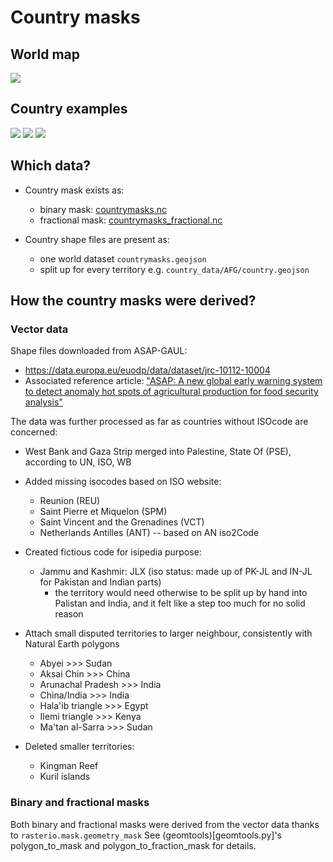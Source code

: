 # Country masks


## World map

![](map.svg)

## Country examples

![](country_data/AFG/country.svg)
![](country_data/FRA/country.svg)
![](country_data/SDN/country.svg)


## Which data?

- Country mask exists as:
    - binary mask: [countrymasks.nc](countrymasks.nc)
    - fractional mask: [countrymasks_fractional.nc](countrymasks_fractional.nc)

- Country shape files are present as:
    - one world dataset `countrymasks.geojson`
    - split up for every territory e.g. `country_data/AFG/country.geojson`


## How the country masks were derived? 

### Vector data

Shape files downloaded from ASAP-GAUL: 
- https://data.europa.eu/euodp/data/dataset/jrc-10112-10004
- Associated reference article: ["ASAP: A new global early warning system to detect anomaly hot spots of agricultural production for food security analysis"](https://www.sciencedirect.com/science/article/pii/S0308521X17309095?via%3Dihub)


The data was further processed as far as countries without ISOcode are concerned:

- West Bank and Gaza Strip merged into Palestine, State Of (PSE), according to UN, ISO, WB
- Added missing isocodes based on ISO website: 
    - Reunion (REU)
    - Saint Pierre et Miquelon (SPM)
    - Saint Vincent and the Grenadines (VCT)
    - Netherlands Antilles (ANT) -- based on AN iso2Code
    
- Created fictious code for isipedia purpose:
    - Jammu and Kashmir: JLX (iso status: made up of PK-JL and IN-JL for Pakistan and Indian parts)
        - the territory would need otherwise to be split up by hand into Palistan and India, and it felt like a step too much for no solid reason

- Attach small disputed territories to larger neighbour, consistently with Natural Earth polygons
    - Abyei >>> Sudan
    - Aksai Chin >>> China
    - Arunachal Pradesh >>> India
    - China/India >>> India
    - Hala'ib triangle >>> Egypt
    - Ilemi triangle >>> Kenya
    - Ma'tan al-Sarra >>> Sudan

- Deleted smaller territories:
    - Kingman Reef
    - Kuril islands


### Binary and fractional masks

Both binary and fractional masks were derived from the vector data thanks to `rasterio.mask.geometry_mask`
See (geomtools)[geomtools.py]'s polygon_to_mask and polygon_to_fraction_mask for details.




